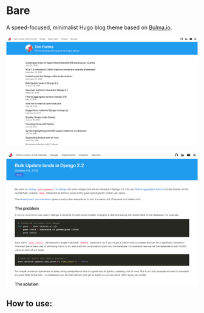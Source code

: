 # Bare

A speed-focused, minimalist Hugo blog theme based on [Bulma.io](https://bulma.io/).

![](./images/screenshot.png)

![](./images/post.png)

## How to use:


